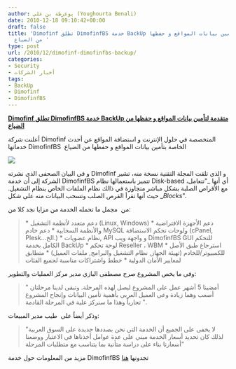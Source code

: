 ```yaml
---
author: يوغرطة بن علي (Youghourta Benali)
date: 2010-12-18 09:10:42+00:00
draft: false
title: 'Dimofinf تطلق DimofinfBS خدمة BackUp متقدمة لتأمين بيانات المواقع و حفظها
  من الضياع '
type: post
url: /2010/12/dimofinf-dimofinfbs-backup/
categories:
- Security
- أخبار الشركات
tags:
- BackUp
- Dimofinf
- DimofinfBS
---
```


**[Dimofinf تطلق DimofinfBS خدمة BackUp متقدمة لتأمين بيانات المواقع و حفظها من الضياع](http://www.it-scoop.com/2010/12/dimofinf-dimofinfbs-backup/)**


أعلنت شركة Dimofinf المتخصصة في حلول الإنترنت و استضافة المواقع عن أحدث خدماتها DimofinfBS  الخاصة بتأمين بيانات المواقع و حفظها من الضياع

[![](http://www.it-scoop.com/wp-content/uploads/2010/12/dimofinfBS_logo.png)
](http://www.it-scoop.com/2010/12/dimofinf-dimofinfbs-backup/)

و في البيان الصحفي الذي نشرته Dimofinf و الذي تلقت المجلة التقنية نسخة منه، تشير الشركة إلى أن خدمة DimofinfBS تتميز باستعمالها نظام Disk-based ،أي أنها _"تتعامل مع الأقراص الصلبة بشكل مباشر متجاوزة في ذالك نظام الملفات الخاص بنظام التشغيل. حيث أنها تقرأ القرص الصلب وتسحب البيانات منه على شكل __Blocks_".

من  مجمل ما تحمله الخدمة من مزايا نجد كلا من:





<blockquote>
	  * دعم متعدد لأنظمة التشغيل (Linux, Windows)
	  * دعم الأجهزة الافتراضية والأنظمة السحابية
	  * دعم خادم MySQL ولوحات تحكم الاستضافة (cPanel, Plesk...الخ.)
	  * نظام عضويات, API و واجهة ويب DimofinfBS GUI للتحكم الكامل بخدمة BackUp
	  * لوحة تحكم Reseller ، WBM
	  * استرجاع طبق الأصل للكمبيوتر/للخادم (تهيئة الجهاز, نظام التشغيل والبرامج, ملفات العميل)
	  * متطابق لمعايير الأمان الدولية
	  * خطط واشتراكات مناسبة لجميع الفئات
</blockquote>



وفي ما يخص المشروع صرح مصطفى البازي مدير مركز العمليات والتطوير:


<blockquote>" أمضينا 5 أشهر عمل على المشروع ليصل لهذه المرحلة. وتبقى لدينا مرحلتان أصعب وهما زيادة وعي العميل العربي بأهمية تأمين البيانات وإنجاح المشروع تجارياً وهذا ما سنركز علية في المرحلة القادمة ".</blockquote>


وذكر أيضاً علي  طيب مدير المبيعات:


<blockquote>"لا يخفى على الجميع أن الخدمة التي نحن بصددها جديدة على السوق العربية لذلك كان تحديد أسعار الخدمة مبني على عدة عوامل أخذناها في الاعتبار ووضعنا أسعارنا بناء على دراسة متأنية بما يتناسب مع متطلبات المرحلة"</blockquote>


مزيد من المعلومات حول خدمة DimofinfBS تجدونها [هنا](https://www.dimofinf.net/dbsfeatures.php)
